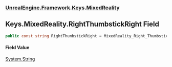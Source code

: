 ### [UnrealEngine.Framework](UnrealEngine_Framework.md 'UnrealEngine.Framework').[Keys](Keys.md 'UnrealEngine.Framework.Keys').[MixedReality](Keys_MixedReality.md 'UnrealEngine.Framework.Keys.MixedReality')
## Keys.MixedReality.RightThumbstickRight Field
```csharp
public const string RightThumbstickRight = MixedReality_Right_Thumbstick_Right;
```
#### Field Value
[System.String](https://docs.microsoft.com/en-us/dotnet/api/System.String 'System.String')
